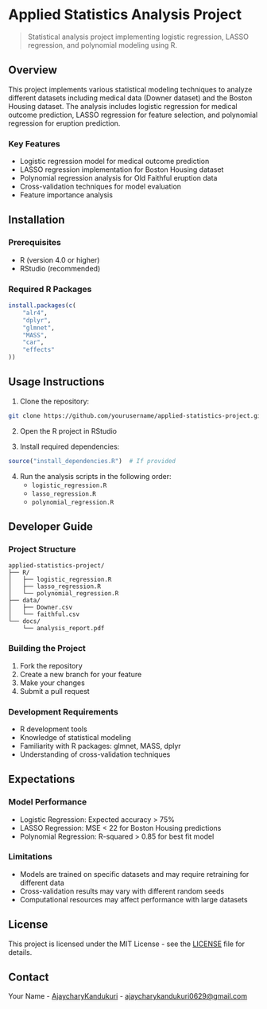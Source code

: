 # Applied Statistics Analysis Project

> Statistical analysis project implementing logistic regression, LASSO regression, and polynomial modeling using R.

## Overview

This project implements various statistical modeling techniques to analyze different datasets including medical data (Downer dataset) and the Boston Housing dataset. The analysis includes logistic regression for medical outcome prediction, LASSO regression for feature selection, and polynomial regression for eruption prediction.

### Key Features
- Logistic regression model for medical outcome prediction
- LASSO regression implementation for Boston Housing dataset
- Polynomial regression analysis for Old Faithful eruption data
- Cross-validation techniques for model evaluation
- Feature importance analysis

## Installation

### Prerequisites
- R (version 4.0 or higher)
- RStudio (recommended)

### Required R Packages
```R
install.packages(c(
    "alr4",
    "dplyr",
    "glmnet",
    "MASS",
    "car",
    "effects"
))
```

## Usage Instructions

1. Clone the repository:
```bash
git clone https://github.com/yourusername/applied-statistics-project.git
```

2. Open the R project in RStudio

3. Install required dependencies:
```R
source("install_dependencies.R")  # If provided
```

4. Run the analysis scripts in the following order:
   - `logistic_regression.R`
   - `lasso_regression.R`
   - `polynomial_regression.R`

## Developer Guide

### Project Structure
```
applied-statistics-project/
├── R/
│   ├── logistic_regression.R
│   ├── lasso_regression.R
│   └── polynomial_regression.R
├── data/
│   ├── Downer.csv
│   └── faithful.csv
└── docs/
    └── analysis_report.pdf
```

### Building the Project
1. Fork the repository
2. Create a new branch for your feature
3. Make your changes
4. Submit a pull request

### Development Requirements
- R development tools
- Knowledge of statistical modeling
- Familiarity with R packages: glmnet, MASS, dplyr
- Understanding of cross-validation techniques

## Expectations

### Model Performance
- Logistic Regression: Expected accuracy > 75%
- LASSO Regression: MSE < 22 for Boston Housing predictions
- Polynomial Regression: R-squared > 0.85 for best fit model

### Limitations
- Models are trained on specific datasets and may require retraining for different data
- Cross-validation results may vary with different random seeds
- Computational resources may affect performance with large datasets

## License

This project is licensed under the MIT License - see the [LICENSE](https://github.com/ajaychary06/Projects/blob/main/LICENSE) file for details.


## Contact

Your Name - [AjaycharyKandukuri](https://www.linkedin.com/in/ajaychary-kandukuri-053a5a25a) - ajaycharykandukuri0629@gmail.com

